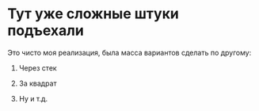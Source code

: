 # Тут уже сложные штуки подъехали

Это чисто моя реализация, была масса вариантов сделать по другому:

1. Через стек

2. За квадрат

3. Ну и т.д.
